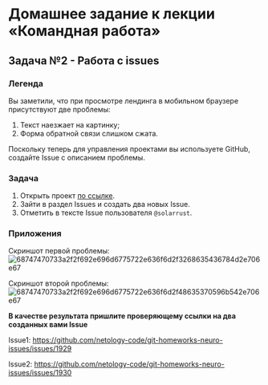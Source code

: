 #  Домашнее задание к лекции «Командная работа»
## Задача №2 - Работа с issues
### Легенда
Вы заметили, что при просмотре лендинга в мобильном браузере присутствуют две проблемы:
1. Текст наезжает на картинку;
2. Форма обратной связи слишком сжата.

Поскольку теперь для управления проектами вы используете GitHub, создайте Issue с описанием проблемы. 

### Задача
1. Открыть проект [по ссылке](https://github.com/netology-code/git-homeworks-neuro-issues).
1. Зайти в раздел Issues и создать два новых Issue.
1. Отметить в тексте Issue пользователя `@solarrust`.

### Приложения
Скриншот первой проблемы:
![68747470733a2f2f692e696d6775722e636f6d2f3268635436784d2e706e67](https://user-images.githubusercontent.com/72652840/135629466-6cfac4ae-abf6-4cc3-9d96-84dc8c962e15.png)

Скриншот второй проблемы:
![68747470733a2f2f692e696d6775722e636f6d2f48635370596b542e706e67](https://user-images.githubusercontent.com/72652840/135629478-49e791d0-e392-4bde-b815-c91f09e0a5a0.png)

**В качестве результата пришлите проверяющему ссылки на два созданных вами Issue**

Issue1: https://github.com/netology-code/git-homeworks-neuro-issues/issues/1929

Issue2: https://github.com/netology-code/git-homeworks-neuro-issues/issues/1930
